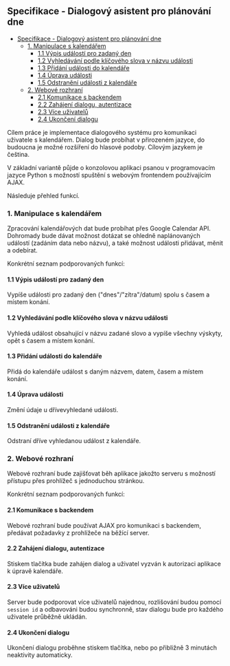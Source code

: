 ## Specifikace - Dialogový asistent pro plánování dne
 
- [Specifikace - Dialogový asistent pro plánování dne](#specifikace---dialogový-asistent-pro-plánování-dne)
  - [1. Manipulace s kalendářem](#1-manipulace-s-kalendářem)
    - [1.1 Výpis událostí pro zadaný den](#11-výpis-událostí-pro-zadaný-den)
    - [1.2 Vyhledávání podle klíčového slova v názvu události](#12-vyhledávání-podle-klíčového-slova-v-názvu-události)
    - [1.3 Přidání události do kalendáře](#13-přidání-události-do-kalendáře)
    - [1.4 Úprava události](#14-úprava-události)
    - [1.5 Odstranění události z kalendáře](#15-odstranění-události-z-kalendáře)
  - [2. Webové rozhraní](#2-webové-rozhraní)
    - [2.1 Komunikace s backendem](#21-komunikace-s-backendem)
    - [2.2 Zahájení dialogu, autentizace](#22-zahájení-dialogu-autentizace)
    - [2.3 Více uživatelů](#23-více-uživatelů)
    - [2.4 Ukončení dialogu](#24-ukončení-dialogu)
 
Cílem práce je implementace dialogového systému pro komunikaci uživatele s kalendářem. Dialog bude probíhat v přirozeném jazyce, do budoucna je možné rozšíření do hlasové podoby. Cílovým jazykem je čeština. 
 
V základní variantě půjde o konzolovou aplikaci psanou v programovacím jazyce Python s možností spuštění s webovým frontendem používajícím AJAX.
 
Následuje přehled funkcí.
 
### 1. Manipulace s kalendářem
Zpracování kalendářových dat bude probíhat přes Google Calendar API. Dohromady bude dávat možnost dotázat se ohledně naplánovaných událostí (zadáním data nebo názvu), a také možnost události přidávat, měnit a odebírat.

Konkrétní seznam podporovaných funkcí:

#### 1.1 Výpis událostí pro zadaný den
Vypíše události pro zadaný den ("dnes"/"zítra"/datum) spolu s časem a místem konání.
#### 1.2 Vyhledávání podle klíčového slova v názvu události
Vyhledá událost obsahující v názvu zadané slovo a vypíše všechny výskyty, opět s časem a místem konání.
#### 1.3 Přidání události do kalendáře
Přidá do kalendáře událost s daným názvem, datem, časem a místem konání.
#### 1.4 Úprava události
Změní údaje u dřívevyhledané události.
#### 1.5 Odstranění události z kalendáře
Odstraní dříve vyhledanou událost z kalendáře.
 
### 2. Webové rozhraní
Webové rozhraní bude zajišťovat běh aplikace jakožto serveru s možností přístupu přes prohlížeč s jednoduchou stránkou.

Konkrétní seznam podporovaných funkcí:

#### 2.1 Komunikace s backendem
Webové rozhraní bude používat AJAX pro komunikaci s backendem, předávat požadavky z prohlížeče na běžící server.
#### 2.2 Zahájení dialogu, autentizace
Stiskem tlačítka bude zahájen dialog a uživatel vyzván k autorizaci aplikace k úpravě kalendáře.
#### 2.3 Více uživatelů
Server bude podporovat více uživatelů najednou, rozlišování budou pomocí `session id` a odbavováni budou synchronně, stav dialogu bude pro každého uživatele průběžně ukládán.
#### 2.4 Ukončení dialogu
Ukončení dialogu proběhne stiskem tlačítka, nebo po přibližně 3 minutách neaktivity automaticky.
